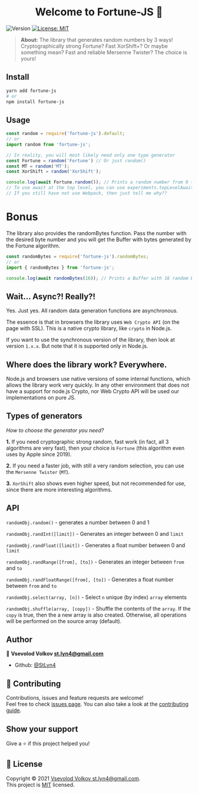 <h1 align="center">Welcome to Fortune-JS 👋</h1>
<p>
  <img alt="Version" src="https://img.shields.io/badge/version-2.0.0-blue.svg?cacheSeconds=2592000" />
  <a href="LICENSE" target="_blank">
    <img alt="License: MIT" src="https://img.shields.io/badge/License-MIT-yellow.svg" />
  </a>
</p>

> **About:** The library that generates random numbers by 3 ways! Cryptographically strong Fortune? Fast XorShift+? Or maybe something mean? Fast and reliable Mersenne Twister? The choice is yours!

## Install

```sh
yarn add fortune-js
# or
npm install fortune-js
```

## Usage

```javascript
const random = require('fortune-js').default;
// or
import random from 'fortune-js';

// In reality, you will most likely need only one type generator
const Fortune = random('Fortune') // Or just random()
const MT = random('MT');
const XorShift = random('XorShift');

console.log(await Fortune.random()); // Prints a random number from 0 to 1
// To use await at the top level, you can use experiments.topLevelAwait in Webpack.
// If you still have not use Webpack, then just tell me why??
```

# Bonus

The library also provides the randomBytes function.
Pass the number with the desired byte number and you will get the Buffer with bytes generated by the Fortune algorithm.

```javascript
const randomBytes = require('fortune-js').randomBytes;
// or
import { randomBytes } from 'fortune-js';

console.log(await randomBytes(16)); // Prints a Buffer with 16 random bytes
```

## Wait... Async?! Really?!

Yes. Just yes. All random data generation functions are asynchronous.

The essence is that in browsers the library uses `Web Crypto API` (on the page with SSL).
This is a native crypto library, like `crypto` in Node.js.

If you want to use the synchronous version of the library, then look at version `1.x.x`.
But note that it is supported only in Node.js.

## Where does the library work? Everywhere.

Node.js and browsers use native versions of some internal functions, which allows the library work very quickly.
In any other environment that does not have a support for node.js Crypto, nor Web Crypto API will be used our implementations on pure JS.

## Types of generators

*How to choose the generator you need?*

**1.** If you need cryptographic strong random, fast work (in fact, all 3 algorithms are very fast),
then your choice is `Fortune` (this algorithm even uses by Apple since 2019).

**2.** If you need a faster job, with still a very random selection, you can use the `Mersenne Twister` (`MT`).

**3.** `XorShift` also shows even higher speed, but not recommended for use, since there are more interesting algorithms.

## API

`randomObj.random()` - generates a number between 0 and 1

`randomObj.randInt([limit])` - Generates an integer between 0 and `limit`

`randomObj.randFloat([limit])` - Generates a float number between 0 and `limit`

`randomObj.randRange([from], [to])` - Generates an integer between `from` and `to`

`randomObj.randFloatRange([from], [to])` - Generates a float number between `from` and `to`

`randomObj.select(array, [n])` - Select `n` unique (by index) `array` elements

`randomObj.shuffle(array, [copy])` - Shuffle the contents of the `array`.
If the `copy` is true, then the a new array is also created.
Otherwise, all operations will be performed on the source array (default).

## Author

👤 **Vsevolod Volkov <st.lyn4@gmail.com>**

* Github: [@StLyn4](https://github.com/StLyn4)

## 🤝 Contributing

Contributions, issues and feature requests are welcome!<br />Feel free to check [issues page](https://github.com/StLyn4/fortune-js/issues). You can also take a look at the [contributing guide](CONTRIBUTING.md).

## Show your support

Give a ⭐️ if this project helped you!

## 📝 License

Copyright © 2021 [Vsevolod Volkov <st.lyn4@gmail.com>](https://github.com/StLyn4).<br />
This project is [MIT](LICENSE) licensed.
